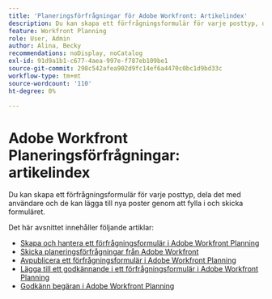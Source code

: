 ```yaml
---
title: 'Planeringsförfrågningar för Adobe Workfront: Artikelindex'
description: Du kan skapa ett förfrågningsformulär för varje posttyp, dela det med användare och de kan lägga till nya poster genom att fylla i och skicka formuläret.
feature: Workfront Planning
role: User, Admin
author: Alina, Becky
recommendations: noDisplay, noCatalog
exl-id: 91d9a1b1-c677-4aea-997e-f787eb109be1
source-git-commit: 298c542afea902d9fc14ef6a4470c0bc1d9bd33c
workflow-type: tm+mt
source-wordcount: '110'
ht-degree: 0%

---
```


# Adobe Workfront Planeringsförfrågningar: artikelindex

<!--<span class="preview">The highlighted information on this page refers to functionality not yet generally available. It is available only in the Preview environment for all customers. After the monthly releases to Production, the same features are also available in the Production environment for customers who enabled fast releases. </span>   

<span class="preview">For information about fast releases, see [Enable or disable fast releases for your organization](/help/quicksilver/administration-and-setup/set-up-workfront/configure-system-defaults/enable-fast-release-process.md). </span>-->

Du kan skapa ett förfrågningsformulär för varje posttyp, dela det med användare och de kan lägga till nya poster genom att fylla i och skicka formuläret.

Det här avsnittet innehåller följande artiklar:

* [Skapa och hantera ett förfrågningsformulär i Adobe Workfront Planning](/help/quicksilver/planning/requests/create-request-form.md)
* [Skicka planeringsförfrågningar från Adobe Workfront](/help/quicksilver/planning/requests/submit-requests.md)
* [Avpublicera ett förfrågningsformulär i Adobe Workfront Planning](/help/quicksilver/planning/requests/unpublish-request-form.md)
* [Lägga till ett godkännande i ett förfrågningsformulär i Adobe Workfront Planning](/help/quicksilver/planning/requests/add-approval-to-request-form.md)
* [Godkänn begäran i Adobe Workfront Planning](/help/quicksilver/planning/requests/approve-request.md)
